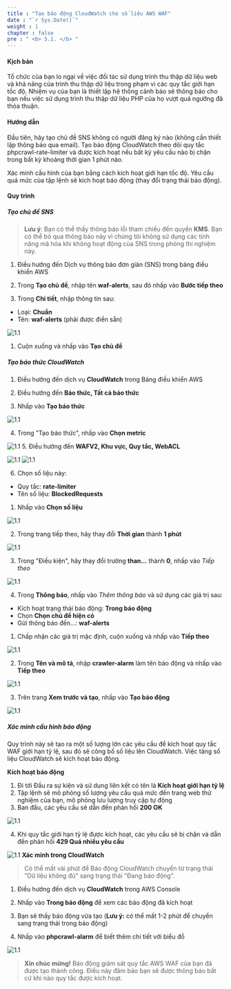 ```yaml
---
title : "Tạo báo động CloudWatch cho số liệu AWS WAF"
date : "`r Sys.Date()`"
weight : 1
chapter : false
pre : " <b> 5.1. </b> "
---
```


#### Kịch bản

Tổ chức của bạn lo ngại về việc đối tác sử dụng trình thu thập dữ liệu web và khả năng của trình thu thập dữ liệu trong phạm vi các quy tắc giới hạn tốc độ. Nhiệm vụ của bạn là thiết lập hệ thống cảnh báo sẽ thông báo cho bạn nếu việc sử dụng trình thu thập dữ liệu PHP của họ vượt quá ngưỡng đã thỏa thuận.

#### Hướng dẫn

Đầu tiên, hãy tạo chủ đề SNS không có người đăng ký nào (không cần thiết lập thông báo qua email). Tạo báo động CloudWatch theo dõi quy tắc phpcrawl-rate-limiter và được kích hoạt nếu bất kỳ yêu cầu nào bị chặn trong bất kỳ khoảng thời gian 1 phút nào.

Xác minh cấu hình của bạn bằng cách kích hoạt giới hạn tốc độ. Yêu cầu quá mức của tập lệnh sẽ kích hoạt báo động (thay đổi trạng thái báo động).

#### Quy trình
##### Tạo chủ đề SNS
> **Lưu ý**: Bạn có thể thấy thông báo lỗi tham chiếu đến quyền **KMS**. Bạn có thể bỏ qua thông báo này vì chúng tôi không sử dụng các tính năng mã hóa khi không hoạt động của SNS trong phòng thí nghiệm này.

1. Điều hướng đến Dịch vụ thông báo đơn giản (SNS) trong bảng điều khiển AWS

2. Trong **Tạo chủ đề**, nhập tên **waf-alerts**, sau đó nhấp vào **Bước tiếp theo**

3. Trong **Chi tiết**, nhập thông tin sau:
- Loại: **Chuẩn**
- Tên: **waf-alerts** (phải được điền sẵn)

![1.1](/images/5/1/s3.png)

1. Cuộn xuống và nhấp vào **Tạo chủ đề**

##### Tạo báo thức CloudWatch

1. Điều hướng đến dịch vụ **CloudWatch** trong Bảng điều khiển AWS

2. Điều hướng đến **Báo thức, Tất cả báo thức**

3. Nhấp vào **Tạo báo thức**

![1.1](/images/5/1/alarm_s3.png)

4. Trong "Tạo báo thức", nhấp vào **Chọn metric**

![1.1](/images/5/1/alarm_s4.png)
5. Điều hướng đến **WAFV2, Khu vực, Quy tắc, WebACL**

![1.1](/images/5/1/alarm_s5a.png)
![1.1](/images/5/1/alarm_s5b.png)

6. Chọn số liệu này:
- Quy tắc: **rate-limiter**
- Tên số liệu: **BlockedRequests**

1. Nhấp vào **Chọn số liệu**

![1.1](/images/5/1/select_metric.png)

2. Trong trang tiếp theo, hãy thay đổi **Thời gian** thành **1 phút**

![1.1](/images/5/1/metric_s2.png)

3. Trong "Điều kiện", hãy thay đổi trường **than...** thành **0**, nhấp vào *Tiếp theo*

![1.1](/images/5/1/metric_s3.png)

4. Trong **Thông báo**, nhấp vào *Thêm thông báo* và sử dụng các giá trị sau:
- Kích hoạt trạng thái báo động: **Trong báo động**
- Chọn **Chọn chủ đề hiện có**
- Gửi thông báo đến...: **waf-alerts**

1. Chấp nhận các giá trị mặc định, cuộn xuống và nhấp vào **Tiếp theo**

![1.1](/images/5/1/accept.png)

2. Trong **Tên và mô tả**, nhập **crawler-alarm** làm tên báo động và nhấp vào **Tiếp theo**

![1.1](/images/5/1/accept_s2.png)

3. Trên trang **Xem trước và tạo**, nhấp vào **Tạo báo động**

![1.1](/images/5/1/accept_s3.png)
##### Xác minh cấu hình báo động

Quy trình này sẽ tạo ra một số lượng lớn các yêu cầu để kích hoạt quy tắc WAF giới hạn tỷ lệ, sau đó sẽ công bố số liệu lên CloudWatch. Việc tăng số liệu CloudWatch sẽ kích hoạt báo động.

**Kích hoạt báo động**

1. Đi tới Đầu ra sự kiện và sử dụng liên kết có tên là **Kích hoạt giới hạn tỷ lệ**
2. Tập lệnh sẽ mô phỏng số lượng yêu cầu quá mức đến trang web thử nghiệm của bạn, mô phỏng lưu lượng truy cập tự động
3. Ban đầu, các yêu cầu sẽ dẫn đến phản hồi **200 OK**

![1.1](/images/5/1/final_s3.png)

4. Khi quy tắc giới hạn tỷ lệ được kích hoạt, các yêu cầu sẽ bị chặn và dẫn đến phản hồi **429 Quá nhiều yêu cầu**

![1.1](/images/5/1/final_s4.png)
**Xác minh trong CloudWatch**

> Có thể mất vài phút để Báo động CloudWatch chuyển từ trạng thái "Dữ liệu không đủ" sang trạng thái "Đang báo động".

1. Điều hướng đến dịch vụ **CloudWatch** trong AWS Console
2. Nhấp vào **Trong báo động** để xem các báo động đã kích hoạt
3. Bạn sẽ thấy báo động vừa tạo (**Lưu ý:** có thể mất 1-2 phút để chuyển sang trạng thái trong báo động)

4. Nhấp vào **phpcrawl-alarm** để biết thêm chi tiết với biểu đồ

![1.1](/images/5/1/final.png)

> **Xin chúc mừng!** Báo động giám sát quy tắc AWS WAF của bạn đã được tạo thành công. Điều này đảm bảo bạn sẽ được thông báo bất cứ khi nào quy tắc được kích hoạt.